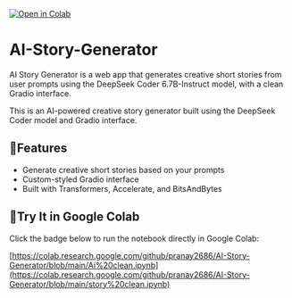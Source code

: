 [![Open in Colab](https://colab.research.google.com/assets/colab-badge.svg)](https://colab.research.google.com/github/pranay2686/AI-Story-Generator/blob/main/Ai_Story_clean.ipynb)

# AI-Story-Generator
AI Story Generator is a web app that generates creative short stories from user prompts using the DeepSeek Coder 6.7B-Instruct model, with a clean Gradio interface.

This is an AI-powered creative story generator built using the DeepSeek Coder model and Gradio interface.


## :link:Features

- Generate creative short stories based on your prompts
- Custom-styled Gradio interface
- Built with Transformers, Accelerate, and BitsAndBytes


## :link:Try It in Google Colab

Click the badge below to run the notebook directly in Google Colab:

[https://colab.research.google.com/github/pranay2686/AI-Story-Generator/blob/main/Ai%20clean.ipynb](https://colab.research.google.com/github/pranay2686/AI-Story-Generator/blob/main/story%20clean.ipynb)




